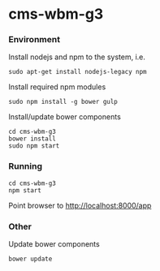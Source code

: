 # cms-wbm-g3

### Environment

Install nodejs and npm to the system, i.e.
```
sudo apt-get install nodejs-legacy npm
```

Install required npm modules
```
sudo npm install -g bower gulp
```

Install/update bower components
```
cd cms-wbm-g3
bower install
sudo npm start
```

### Running

```
cd cms-wbm-g3
npm start
```

Point browser to [http://localhost:8000/app](http://localhost:8000/app)

### Other

Update bower components
```
bower update
```

